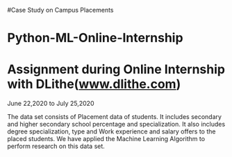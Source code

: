 #Case Study on Campus Placements
# Python-ML-Online-Internship
# Assignment during Online Internship with DLithe(www.dlithe.com)
June 22,2020 to July 25,2020  

The data set consists of Placement data of students. It includes secondary and higher secondary school percentage and specialization. It also includes degree specialization, type and Work experience and salary offers to the placed students.
We have applied the Machine Learning Algorithm to perform research on this data set.
